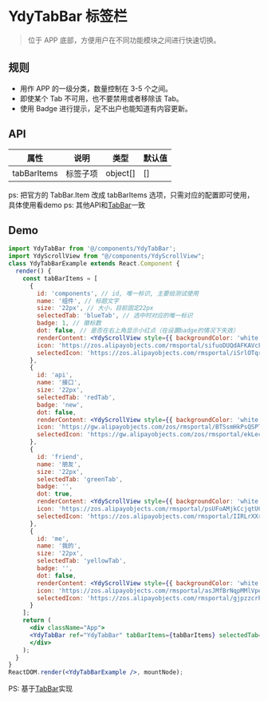 # YdyTabBar 标签栏

> 位于 APP 底部，方便用户在不同功能模块之间进行快速切换。

## 规则

- 用作 APP 的一级分类，数量控制在 3-5 个之间。
- 即使某个 Tab 不可用，也不要禁用或者移除该 Tab。
- 使用 Badge 进行提示，足不出户也能知道有内容更新。

## API

|属性         |说明      |类型    |默认值|
|-----        |-----    |-----   |-----|
|tabBarItems  |标签子项  |object[]|[]|

ps: 把官方的 TabBar.Item 改成 tabBarItems 选项，只需对应的配置即可使用，具体使用看demo
ps: 其他API和[TabBar](https://mobile.ant.design/components/tab-bar-cn/)一致

## Demo

~~~ jsx
import YdyTabBar from '@/components/YdyTabBar';
import YdyScrollView from "@/components/YdyScrollView";
class YdyTabBarExample extends React.Component {
  render() {
    const tabBarItems = [
      {
        id: 'components', // id, 唯一标识, 主要给测试使用
        name: '组件', // 标题文字
        size: '22px', // 大小，目前固定22px
        selectedTab: 'blueTab', // 选中时对应的唯一标识
        badge: 1, // 徽标数
        dot: false, // 是否在右上角显示小红点（在设置badge的情况下失效）
        renderContent: <YdyScrollView style={{ backgroundColor: 'white' }}>blueTab</YdyScrollView>, // 对应的页面
        icon: 'https://zos.alipayobjects.com/rmsportal/sifuoDUQdAFKAVcFGROC.svg', // 默认展示图片
        selectedIcon: 'https://zos.alipayobjects.com/rmsportal/iSrlOTqrKddqbOmlvUfq.svg' // 选中后的展示图片
      },
      {
        id: 'api',
        name: '接口',
        size: '22px',
        selectedTab: 'redTab',
        badge: 'new',
        dot: false,
        renderContent: <YdyScrollView style={{ backgroundColor: 'white' }}>redTab</YdyScrollView>,
        icon: 'https://gw.alipayobjects.com/zos/rmsportal/BTSsmHkPsQSPTktcXyTV.svg',
        selectedIcon: 'https://gw.alipayobjects.com/zos/rmsportal/ekLecvKBnRazVLXbWOnE.svg'
      },
      {
        id: 'friend',
        name: '朋友',
        size: '22px',
        selectedTab: 'greenTab',
        badge: '',
        dot: true,
        renderContent: <YdyScrollView style={{ backgroundColor: 'white' }}>greenTab</YdyScrollView>,
        icon: 'https://zos.alipayobjects.com/rmsportal/psUFoAMjkCcjqtUCNPxB.svg',
        selectedIcon: 'https://zos.alipayobjects.com/rmsportal/IIRLrXXrFAhXVdhMWgUI.svg'
      },
      {
        id: 'me',
        name: '我的',
        size: '22px',
        selectedTab: 'yellowTab',
        badge: '',
        dot: false,
        renderContent: <YdyScrollView style={{ backgroundColor: 'white' }}>yellowTab</YdyScrollView>,
        icon: 'https://zos.alipayobjects.com/rmsportal/asJMfBrNqpMMlVpeInPQ.svg',
        selectedIcon: 'https://zos.alipayobjects.com/rmsportal/gjpzzcrPMkhfEqgbYvmN.svg'
      }
    ];
    return (
      <div className="App">
      <YdyTabBar ref="YdyTabBar" tabBarItems={tabBarItems} selectedTab="blueTab"/>
      </div>
    );
  }
}
ReactDOM.render(<YdyTabBarExample />, mountNode);
~~~

PS: 基于[TabBar](https://mobile.ant.design/components/tab-bar-cn/)实现